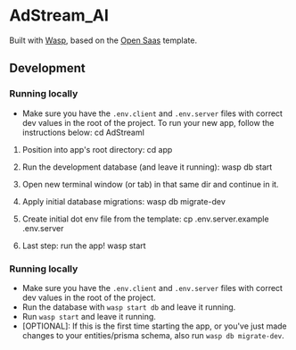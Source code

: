 # AdStream_AI

Built with [Wasp](https://wasp-lang.dev), based on the [Open Saas](https://opensaas.sh) template.

## Development

### Running locally

 - Make sure you have the `.env.client` and `.env.server` files with correct dev values in the root of the project.
To run your new app, follow the instructions below:
    cd AdStreamI

  1. Position into app's root directory:
    cd app

  2. Run the development database (and leave it running):
    wasp db start

  3. Open new terminal window (or tab) in that same dir and continue in it.

  4. Apply initial database migrations:
    wasp db migrate-dev

  5. Create initial dot env file from the template:
    cp .env.server.example .env.server

  6. Last step: run the app!
    wasp start
### Running locally
 - Make sure you have the `.env.client` and `.env.server` files with correct dev values in the root of the project.
 - Run the database with `wasp start db` and leave it running.
 - Run `wasp start` and leave it running.
 - [OPTIONAL]: If this is the first time starting the app, or you've just made changes to your entities/prisma schema, also run `wasp db migrate-dev`.

